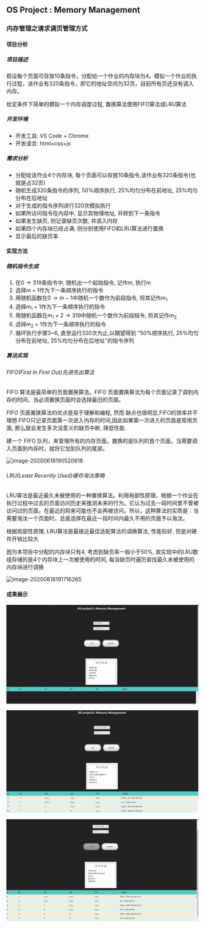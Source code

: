## OS Project : Memory Management

### 内存管理之请求调页管理方式

#### 项目分析

##### 项目描述

假设每个页面可存放10条指令，分配给一个作业的内存块为4。模拟一个作业的执行过程，该作业有320条指令，即它的地址空间为32页，目前所有页还没有调入内存。

给定条件下简单的模拟一个内存调度过程, 置换算法使用FIFO算法或LRU算法

##### 开发环境

- 开发工具: VS Code + Chrome
- 开发语言: html+css+js

##### 需求分析

- 分配给该作业4个内存块, 每个页面可以存放10条指令,该作业有320条指令(也就是占32页)
- 随机生成320条指令的序列, 50%顺序执行, 25%均匀分布在前地址, 25%均匀分布在后地址
- 对于生成的指令序列进行320次模拟执行
- 如果所访问指令在内存中, 显示其物理地址, 并转到下一条指令
- 如果发生缺页, 则记录缺页次数, 并调入内存
- 如果四个内存块已经占满, 则分别使用FIFO和LRU算法进行置换
- 显示最后的缺页率

#### 实现方法

##### 随机指令生成

1. 在$0\to 319$条指令中, 随机出一个起始指令, 记作$m$, 执行$m$
2. 选择$m+1$作为下一条顺序执行的指令
3. 用随机函数在$0\to m-1$中随机一个数作为前段指令, 将其记作$m_1$
4. 选择$m_1+1$作为下一条顺序执行的指令
5. 用随机函数在$m_1+2\to 319$中随机一个数作为前段指令, 将其记作$m_2$
6. 选择$m_2+1$作为下一条顺序执行的指令
7. 循环执行步骤3~6, 直至运行320次为止,以期望得到 "50%顺序执行, 25%均匀分布在前地址, 25%均匀分布在后地址"的指令序列

##### 算法实现

###### FIFO(First In First Out)先进先出算法

FIFO 算法是最简单的页面置换算法。FIFO 页面置换算法为每个页面记录了调到内存的时间，当必须置换页面时会选择最旧的页面。

FIFO 页面置换算法的优点是易于理解和编程, 然而 缺点也很明显,FIFO的效率并不理想.FIFO只记录页面第一次进入内存的时间,因此如果第一次进入的页面是常用页面, 那么就会发生多次没意义的缺页中断, 降低性能.

建一个 FIFO 队列，来管理所有的内存页面。置换的是队列的首个页面。当需要调入页面到内存时，就将它加到队列的尾部。

![image-20200618190520618](C:\Users\root\AppData\Roaming\Typora\typora-user-images\image-20200618190520618.png)

###### LRU(Least Recently Used)缓存淘汰策略

LRU算法是最近最久未被使用的一种置换算法。利用局部性原理，根据一个作业在执行过程中过去的页面访问历史来推测未来的行为。它认为过去一段时间里不曾被访问过的页面，在最近的将来可能也不会再被访问。所以，这种算法的实质是：当需要淘汰一个页面时，总是选择在最近一段时间内最久不用的页面予以淘汰。

根据局部性原理, LRU算法是最接近最佳适配算法的调换算法, 性能较好, 但是对硬件开销比较大

因为本项目中分配的内存块只有4, 考虑到缺页率一般小于50%, 故实现中的LRU数组存储的是4个内存块上一次被使用的时间, 每当缺页时遍历查找最久未被使用的内存块进行调换

![image-20200618191716265](C:\Users\root\AppData\Roaming\Typora\typora-user-images\image-20200618191716265.png)

#### 成果展示

![image-20200618191913820](imgs\展示1.png)

![image-20200618191940653](imgs\展示2.png)

![image-20200618191955116](imgs\展示3.png)

